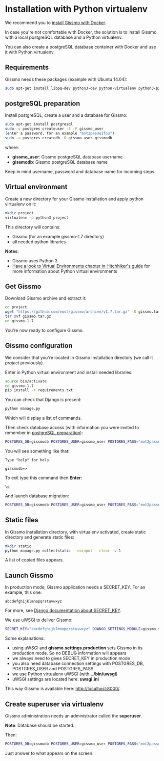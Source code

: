 # Installation with Python virtualenv

We recommend you to [install Gissmo with Docker](installation_docker.md).

In case you're not comfortable with Docker, the solution is to install Gissmo with a local postgreSQL database and a Python virtualenv.

You can also create a postgreSQL database container with Docker and use it with Python virtualenv.

## Requirements

Gissmo needs these packages (example with Ubuntu 14.04):

```bash
sudo apt-get install libpq-dev python3-dev python-virtualenv python3-pip
```

## postgreSQL preparation

Install postgreSQL, create a user and a database for Gissmo:

```bash
sudo apt-get install postgresql
sudo -u postgres createuser -E -P gissmo_user
(enter a password, for an example "mot2passe2fou")
sudo -u postgres createdb -O gissmo_user gissmodb
```

where:

  * **gissmo_user**: Gissmo postgreSQL database username
  * **gissmodb**: Gissmo postgreSQL database name

Keep in mind username, password and database name for incoming steps.

## Virtual environment

Create a new directory for your Gissmo installation and apply python virtualenv on it:

```bash
mkdir project
virtualenv -p python3 project
```

This directory will contains:

  * Gissmo (for an example gissmo-1.7 directory)
  * all needed python libraries

**Notes**:

  * Gissmo uses Python 3
  * [Have a look to Virtual Environments chapter in Hitchhiker's guide](http://docs.python-guide.org/en/latest/dev/virtualenvs/) for more information about Python virtual environments
    
## Get Gissmo

Download Gissmo archive and extract it:

```bash
cd project
wget "https://github.com/eost/gissmo/archive/v1.7.tar.gz" -O gissmo.tar.gz
tar xvf gissmo.tar.gz
cd gissmo-1.7
```

You're now ready to configure Gissmo.

## Gissmo configuration

We consider that you're located in Gissmo installation directory (we call it *project* previously).

Enter in Python virtual environment and install needed libraries:

```bash
source bin/activate
cd gissmo-1.7
pip install -r requirements.txt
```

You can check that Django is present:

```bash
python manage.py
```

Which will display a list of commands.

Then check database access (with information you were invited to remember in [postgreSQL preparation](#postgresql-preparation)):

```bash
POSTGRES_DB=gissmodb POSTGRES_USER=gissmo_user POSTGRES_PASS="mot2passe2fou" python manage.py dbshell
```

You will see something like that:

```
Type "help" for help.

gissmodb=> 
```

To exit type this command then **Enter**:

```
\q
```

And launch database migration:

```bash
POSTGRES_DB=gissmodb POSTGRES_USER=gissmo_user POSTGRES_PASS="mot2passe2fou" python manage.py migrate
```

## Static files

In Gissmo installation directory, with virtualenv activated, create static directory and generate static files:

```bash
mkdir static
python manage.py collectstatic --noinput --clear -v 1
```

A list of copied files appears.
  
## Launch Gissmo

In production mode, Gissmo application needs a SECRET_KEY. For an example, this one:

```
abcdefghijklmnopqrstuvwxyz
```

For more, see [Django documentation about SECRET_KEY](https://docs.djangoproject.com/en/1.8/ref/settings/#std:setting-SECRET_KEY).

We use [uWSGI](http://uwsgi-docs.readthedocs.org/en/latest/) to deliver Gissmo:

```bash
SECRET_KEY="abcdefghijklmnopqrstuvwxyz" DJANGO_SETTINGS_MODULE=gissmo.settings.production POSTGRES_DB=gissmodb POSTGRES_USER=gissmo_user POSTGRES_PASS="mot2passe2fou" ../bin/uwsgi --ini uwsgi.ini --pythonpath ./ --static-map=/gissmo/static/=./static
```

Some explanations:

  * using uWSGI and **gissmo.settings.production** sets Gissmo in its production mode. So no DEBUG information will appears
  * we always need to gives SECRET_KEY in production mode
  * you also need database connection settings with POSTGRES_DB, POSTGRES_USER and POSTGRES_PASS
  * we use Python virtualenv uWSGI (with **../bin/uwsgi**)
  * uWSGI settings are located here: **uwsgi.ini**

This way Gissmo is available here: [http://localhost:8000/](http://localhost:8000/).

## Create superuser via virtualenv

Gissmo administration needs an administrator called the **superuser**.

**Note**: Database should be started.

Then:

```bash
POSTGRES_DB=gissmodb POSTGRES_USER=gissmo_user POSTGRES_PASS="mot2passe2fou" python manage.py createsuperuser
```

Just answer to what appears on the screen.
